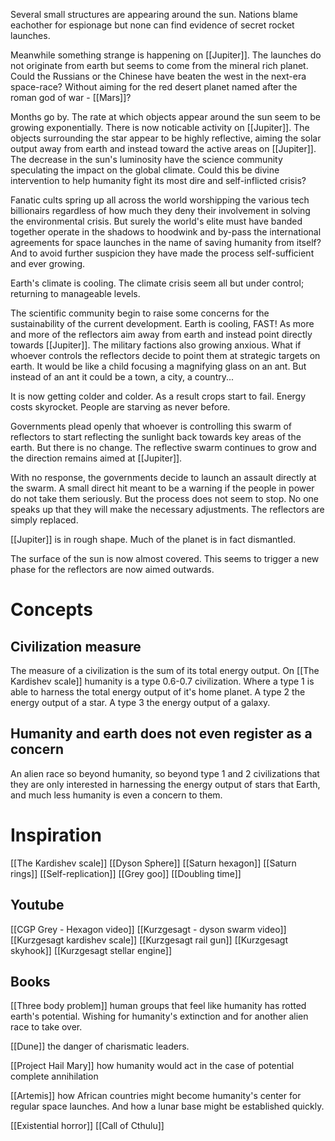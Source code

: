 Several small structures are appearing around the sun. Nations blame eachother for espionage but none can find evidence of secret rocket launches. 

Meanwhile something strange is happening on [[Jupiter]]. The launches do not originate from earth but seems to come from the mineral rich planet. Could the Russians or the Chinese have beaten the west in the next-era space-race? Without aiming for the red desert planet named after the roman god of war - [[Mars]]?

Months go by. The rate at which objects appear around the sun seem to be growing exponentially. 
There is now noticable activity on [[Jupiter]]. The objects surrounding the star appear to be highly reflective, aiming the solar output away from earth and instead toward the active areas on [[Jupiter]]. 
The decrease in the sun's luminosity have the science community speculating the impact on the global climate. Could this be divine intervention to help humanity fight its most dire and self-inflicted crisis?

Fanatic cults spring up all across the world worshipping the various tech billionairs regardless of how much they deny their involvement in solving the environmental crisis. But surely the world's elite must have banded together operate in the shadows to hoodwink and by-pass the international agreements for space launches in the name of saving humanity from itself? And to avoid further suspicion they have made the process self-sufficient and ever growing. 

Earth's climate is cooling. The climate crisis seem all but under control; returning to manageable levels. 

The scientific community begin to raise some concerns for the sustainability of the current development. Earth is cooling, FAST! As more and more of the reflectors aim away from earth and instead point directly towards [[Jupiter]]. 
The military factions also growing anxious. What if whoever controls the reflectors decide to point them at strategic targets on earth. It would be like a child focusing a magnifying glass on an ant. But instead of an ant it could be a town, a city, a country...

It is now getting colder and colder. As a result crops start to fail. Energy costs skyrocket. People are starving as never before. 

Governments plead openly that whoever is controlling this swarm of reflectors to start reflecting the sunlight back towards key areas of the earth. 
But there is no change. The reflective swarm continues to grow and the direction remains aimed at [[Jupiter]]. 

With no response, the governments decide to launch an assault directly at the swarm. A small direct hit meant to be a warning if the people in power do not take them seriously. But the process does not seem to stop. No one speaks up that they will make the necessary adjustments. The reflectors are simply replaced. 

[[Jupiter]] is in rough shape. Much of the planet is in fact dismantled. 

The  surface of the sun is now almost covered. This seems to trigger a new phase for the reflectors are now aimed outwards. 


# Concepts
## Civilization measure
The measure of a civilization is the sum of its total energy output. On [[The Kardishev scale]] humanity is a type 0.6-0.7 civilization. Where a type 1 is able to harness the total energy output of it's home planet. A type 2 the energy output of a star. A type 3 the energy output of a galaxy. 

## Humanity and earth does not even register as a concern 
An alien race so beyond humanity, so beyond type 1 and 2 civilizations that they are only interested in harnessing the energy output of stars that Earth, and much less humanity is even a concern to them. 



# Inspiration
[[The Kardishev scale]]
[[Dyson Sphere]]
[[Saturn hexagon]]
[[Saturn rings]]
[[Self-replication]]
[[Grey goo]]
[[Doubling time]]

## Youtube
[[CGP Grey - Hexagon video]]
[[Kurzgesagt - dyson swarm video]]
[[Kurzgesagt kardishev scale]]
[[Kurzgesagt rail gun]]
[[Kurzgesagt skyhook]]
[[Kurzgesagt stellar engine]]


## Books
[[Three body problem]] human groups that feel like humanity has rotted earth's potential. Wishing for humanity's extinction and for another alien race to take over. 

[[Dune]] the danger of charismatic leaders. 

[[Project Hail Mary]] how humanity would act in the case of potential complete annihilation

[[Artemis]] how African countries might become humanity's center for regular space launches. And how a lunar base might be established quickly. 

[[Existential horror]] [[Call of Cthulu]]
